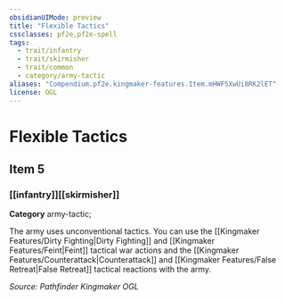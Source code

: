 ```yaml
---
obsidianUIMode: preview
title: "Flexible Tactics"
cssclasses: pf2e,pf2e-spell
tags:
  - trait/infantry
  - trait/skirmisher
  - trait/common
  - category/army-tactic
aliases: "Compendium.pf2e.kingmaker-features.Item.mHWF5XwUi8RK2lET"
license: OGL
---
```

# Flexible Tactics
## Item 5
### [[infantry]][[skirmisher]]

**Category** army-tactic; 




The army uses unconventional tactics. You can use the [[Kingmaker Features/Dirty Fighting|Dirty Fighting]] and [[Kingmaker Features/Feint|Feint]] tactical war actions and the [[Kingmaker Features/Counterattack|Counterattack]] and [[Kingmaker Features/False Retreat|False Retreat]] tactical reactions with the army.

*Source: Pathfinder Kingmaker*
*OGL*